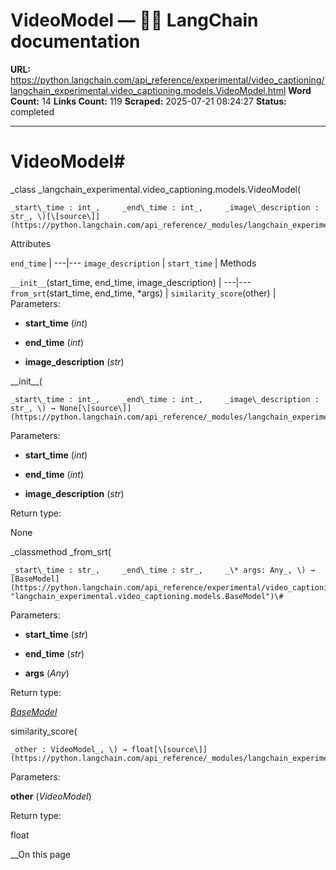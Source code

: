 # VideoModel — 🦜🔗 LangChain  documentation

**URL:** https://python.langchain.com/api_reference/experimental/video_captioning/langchain_experimental.video_captioning.models.VideoModel.html
**Word Count:** 14
**Links Count:** 119
**Scraped:** 2025-07-21 08:24:27
**Status:** completed

---

# VideoModel\#

_class _langchain\_experimental.video\_captioning.models.VideoModel\(

    _start\_time : int_,     _end\_time : int_,     _image\_description : str_, \)[\[source\]](https://python.langchain.com/api_reference/_modules/langchain_experimental/video_captioning/models.html#VideoModel)\#     

Attributes

`end_time` |    ---|---   `image_description` |    `start_time` |       Methods

`__init__`\(start\_time, end\_time, image\_description\) |    ---|---   `from_srt`\(start\_time, end\_time, \*args\) |    `similarity_score`\(other\) |       Parameters:     

  * **start\_time** \(_int_\)

  * **end\_time** \(_int_\)

  * **image\_description** \(_str_\)

\_\_init\_\_\(

    _start\_time : int_,     _end\_time : int_,     _image\_description : str_, \) → None[\[source\]](https://python.langchain.com/api_reference/_modules/langchain_experimental/video_captioning/models.html#VideoModel.__init__)\#     

Parameters:     

  * **start\_time** \(_int_\)

  * **end\_time** \(_int_\)

  * **image\_description** \(_str_\)

Return type:     

None

_classmethod _from\_srt\(

    _start\_time : str_,     _end\_time : str_,     _\* args: Any_, \) → [BaseModel](https://python.langchain.com/api_reference/experimental/video_captioning/langchain_experimental.video_captioning.models.BaseModel.html#langchain_experimental.video_captioning.models.BaseModel "langchain_experimental.video_captioning.models.BaseModel")\#     

Parameters:     

  * **start\_time** \(_str_\)

  * **end\_time** \(_str_\)

  * **args** \(_Any_\)

Return type:     

[_BaseModel_](https://python.langchain.com/api_reference/experimental/video_captioning/langchain_experimental.video_captioning.models.BaseModel.html#langchain_experimental.video_captioning.models.BaseModel "langchain_experimental.video_captioning.models.BaseModel")

similarity\_score\(

    _other : VideoModel_, \) → float[\[source\]](https://python.langchain.com/api_reference/_modules/langchain_experimental/video_captioning/models.html#VideoModel.similarity_score)\#     

Parameters:     

**other** \(_VideoModel_\)

Return type:     

float

__On this page
